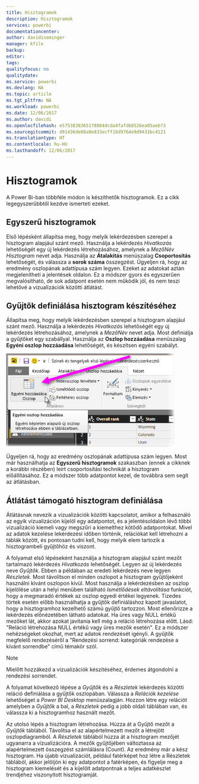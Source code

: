```yaml
---
title: Hisztogramok
description: Hisztogramok
services: powerbi
documentationcenter: 
author: davidiseminger
manager: kfile
backup: 
editor: 
tags: 
qualityfocus: no
qualitydate: 
ms.service: powerbi
ms.devlang: NA
ms.topic: article
ms.tgt_pltfrm: NA
ms.workload: powerbi
ms.date: 12/06/2017
ms.author: davidi
ms.openlocfilehash: e5753838365178804dcda4fafd68526ea05aeb73
ms.sourcegitcommit: d91436de68a0e833ecff18d976de9d9431bc4121
ms.translationtype: HT
ms.contentlocale: hu-HU
ms.lasthandoff: 12/06/2017
---
```

# <a name="histograms"></a>Hisztogramok
A Power Bi-ban többféle módon is készíthetők hisztogramok. Ez a cikk legegyszerűbbtől kezdve ismerteti ezeket.

## <a name="simple-histograms"></a>Egyszerű hisztogramok
Első lépésként állapítsa meg, hogy melyik lekérdezésben szerepel a hisztogram alapjául szánt mező.  Használja a lekérdezés *Hivatkozás* lehetőségét egy új lekérdezés létrehozásához, amelynek a *MezőNév Hisztogram* nevet adja. Használja az **Átalakítás** menüszalag **Csoportosítás** lehetőségét, és válassza a **sorok száma** összegzést. Ügyeljen rá, hogy az eredmény oszlopának adattípusa szám legyen. Ezeket az adatokat aztán megjelenítheti a jelentések oldalon. Ez a módszer gyors és egyszerűen megvalósítható, de sok adatpont esetén nem működik jól, és nem teszi lehetővé a vizualizációk közötti átlátást.

## <a name="defining-buckets-to-build-a-histogram"></a>Gyűjtők definiálása hisztogram készítéséhez
Állapítsa meg, hogy melyik lekérdezésben szerepel a hisztogram alapjául szánt mező. Használja a lekérdezés *Hivatkozás* lehetőségét egy új lekérdezés létrehozásához, amelynek a *MezőNév* nevet adja.  Most definiálja a gyűjtőket egy szabállyal. Használja az **Oszlop hozzáadása** menüszalag **Egyéni oszlop hozzáadása** lehetőségét, és készítsen egyéni szabályt.

![](media/service-histograms/powerbi-service-histograms_1.png)

Ügyeljen rá, hogy az eredmény oszlopának adattípusa szám legyen. Most már használhatja az **Egyszerű hisztogramok** szakaszban (ennek a cikknek a korábbi részében) leírt csoportosítási technikát a hisztogram előállításához. Ez a módszer több adatpontot kezel, de továbbra sem segít az átlátásban.

## <a name="defining-a-histogram-that-supports-brushing"></a>Átlátást támogató hisztogram definiálása
Átlátásnak nevezik a vizualizációk közötti kapcsolatot, amikor a felhasználó az egyik vizualizáción kijelöl egy adatpontot, és a jelentésoldalon lévő többi vizualizáció kiemeli vagy megszűri a kiemelthez kötődő adatpontokat.  Mivel az adatok kezelése lekérdezési időben történik, relációkat kell létrehozni a táblák között, és pontosan tudni kell, hogy melyik elem tartozik a hisztogrambeli gyűjtőhöz és viszont.

A folyamat első lépéseként használja a hisztogram alapjául szánt mezőt tartalmazó lekérdezés *Hivatkozás* lehetőségét.  Legyen az új lekérdezés neve *Gyűjtők*.  Ebben a példában az eredeti lekérdezés neve legyen *Részletek*.  Most távolítson el minden oszlopot a hisztogram gyűjtőjeként használni kívánt oszlopon kívül.  Most használja a lekérdezésben az oszlop kijelölése után a helyi menüben található *Ismétlődések eltávolítása* funkciót, hogy a megmaradó értékek az oszlop egyedi értékei legyenek. Tizedes törtek esetén előbb használhatja a gyűjtők definiáláshoz kapott javaslatot, hogy a hisztogramhoz kezelhető számú gyűjtő tartozzon.  Most ellenőrizze a lekérdezés előnézetében látható adatokat. Ha üres vagy NULL értékű mezőket lát, akkor azokat javítania kell még a reláció létrehozása előtt. Lásd: "Reláció létrehozása NULL értékű vagy üres mezők esetén". Ez a módszer nehézségeket okozhat, mert az adatok rendezését igényli. A gyűjtők megfelelő rendezéséről a "Rendezési sorrend: kategóriák rendezése a kívánt sorrendbe" című témakör szól. 

> [!NOTE]
> Mielőtt hozzákezd a vizualizációk készítéséhez, érdemes átgondolni a rendezési sorrendet.   
> 
> 

A folyamat következő lépése a *Gyűjtők* és a *Részletek* lekérdezés közötti reláció definiálása a gyűjtők oszlopában.  Válassza a *Relációk kezelése* lehetőséget a *Power BI Desktop* menüszalagján.  Hozzon létre egy relációt amelyben a *Gyűjtők* a bal, a *Részletek* pedig a jobb oldali táblában van, és válassza ki a hisztogramhoz használt mezőt. 

Az utolsó lépés a hisztogram létrehozása. Húzza át a Gyűjtő mezőt a *Gyűjtők* táblából. Távolítsa el az alapértelmezett mezőt a létrejött oszlopdiagramból.  A *Részletek* táblából húzza át a hisztogram mezőjét ugyanarra a vizualizációra. A mezők gyűjtőjében változtassa az alapértelmezett összegzést számlálásra (Count). Az eredmény már a kész hisztogram. Ha újabb vizualizációt, például fatérképet hoz létre a Részletek táblából, akkor jelöljön ki egy adatpontot a fatérképen, és figyelje meg a hisztogram kiemelését és a kijelölt adatpontnak a teljes adatkészlet trendjéhez viszonyított hisztogramját.

